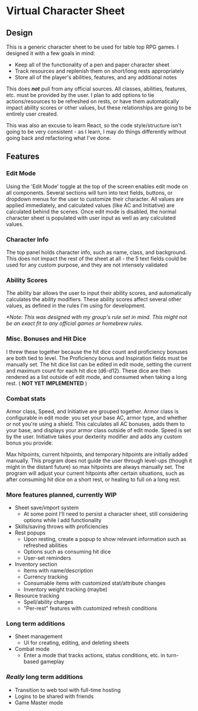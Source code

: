 # Virtual Character Sheet

## Design

This is a generic character sheet to be used for table top RPG games. I designed it with a few goals in mind:

- Keep all of the functionality of a pen and paper character sheet
- Track resources and replenish them on short/long rests appropriately
- Store all of the player's abilities, features, and any additional notes

This does **_not_** pull from any official sources. All classes, abilities, features, etc. must be provided by the user. I plan to add options to tie actions/resources to be refreshed on rests, or have them automatically impact ability scores or other values, but these relationships are going to be entirely user created.

This was also an excuse to learn React, so the code style/structure isn't going to be very consistent - as I learn, I may do things differently without going back and refactoring what I've done.

## Features

### Edit Mode

Using the 'Edit Mode' toggle at the top of the screen enables edit mode on all components. Several sections will turn into text fields, buttons, or dropdown menus for the user to customize their character. All values are applied immediately, and calculated values (like AC and Initiative) are calculated behind the scenes. Once edit mode is disabled, the normal character sheet is populated with user input as well as any calculated values.

### Character Info

The top panel holds character info, such as name, class, and background. This does not impact the rest of the sheet at all - the 5 text fields could be used for any custom purpose, and they are not intensely validated

### Ability Scores

The ability bar allows the user to input their ability scores, and automatically calculates the ability modifiers. These ability scores affect several other values, as defined in the rules I'm using for development.

_\*Note: This was designed with my group's rule set in mind. This might not be an exact fit to any official games or homebrew rules._

### Misc. Bonuses and Hit Dice

I threw these together because the hit dice count and proficiency bonuses are both tied to level. The Proficiency bonus and Inspiration fields must be manually set. The hit dice list can be edited in edit mode, setting the current and maximum count for each hit dice (d6-d12). These dice are then rendered as a list outside of edit mode, and consumed when taking a long rest. ( **NOT YET IMPLEMENTED** )

### Combat stats

Armor class, Speed, and Initiative are grouped together. Armor class is configurable in edit mode: you set your base AC, armor type, and whether or not you're using a shield. This calculates all AC bonuses, adds them to your base, and displays your armor class outside of edit mode. Speed is set by the user. Initiative takes your dexterity modifier and adds any custom bonus you provide.

Max hitpoints, current hitpoints, and temporary hitpoints are initially added manually. This program does not guide the user through level-ups (though it might in the distant future) so max hitpoints are always manually set. The program will adjust your current hitpoints after certain situations, such as after consuming hit dice on a short rest, or healing to full on a long rest.

### **More features planned, currently WIP**

- Sheet save/import system
  - At some point I'll need to persist a character sheet, still considering options while I add functionality
- Skills/saving throws with proficiencies
- Rest popups
  - Upon resting, create a popup to show relevant information such as refreshed abilities
  - Options such as consuming hit dice
  - User-set reminders
- Inventory section
  - Items with name/description
  - Currency tracking
  - Consumable items with customized stat/attribute changes
  - Inventory weight tracking (maybe)
- Resource tracking
  - Spell/ability charges
  - "Per-rest" features with customized refresh conditions

### Long term additions

- Sheet management
  - UI for creating, editing, and deleting sheets
- Combat mode
  - Enter a mode that tracks actions, status conditions, etc. in turn-based gameplay

### **_Really_** long term additions

- Transition to web tool with full-time hosting
- Logins to be shared with friends
- Game Master mode
